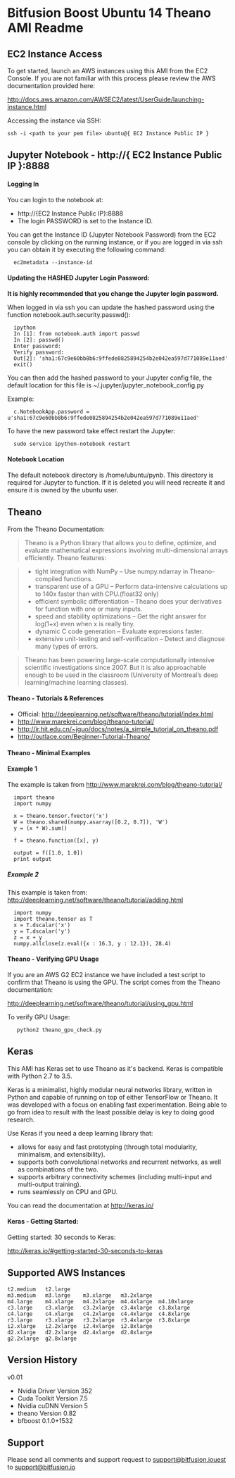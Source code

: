 
Bitfusion Boost Ubuntu 14 Theano AMI Readme
==============================================================================


EC2 Instance Access
-------------------------------------------------------------------------------

To get started, launch an AWS instances using this AMI from the EC2
Console. If you are not familiar with this process please review the AWS
documentation provided here:

http://docs.aws.amazon.com/AWSEC2/latest/UserGuide/launching-instance.html

Accessing the instance via SSH:

```
ssh -i <path to your pem file> ubuntu@{ EC2 Instance Public IP }
```

Jupyter Notebook - http://{ EC2 Instance Public IP }:8888
-------------------------------------------------------------------------------

#### Logging In

You can login to the notebook at:

  * http://{EC2 Instance Public IP}:8888
  * The login PASSWORD is set to the Instance ID.

You can get the Instance ID (Jupyter Notebook Password) from the EC2 console by
clicking on the running instance, or if you are logged in via ssh you can obtain
it by executing the following command:

```
  ec2metadata --instance-id
```


#### Updating the HASHED Jupyter Login Password:

**It is highly recommended that you change the Jupyter login password.**

When logged in via ssh you can update the hashed password using the function
notebook.auth.security.passwd():

```
  ipython
  In [1]: from notebook.auth import passwd
  In [2]: passwd()
  Enter password:
  Verify password:
  Out[2]: 'sha1:67c9e60bb8b6:9ffede0825894254b2e042ea597d771089e11aed'
  exit()
```

You can then add the hashed password to your Jupyter config file, the default
location for this file is ~/.jupyter/jupyter_notebook_config.py

Example:

```
  c.NotebookApp.password = u'sha1:67c9e60bb8b6:9ffede0825894254b2e042ea597d771089e11aed'
```

To have the new password take effect restart the Jupyter:

```
  sudo service ipython-notebook restart
```


#### Notebook Location

The default notebook directory is /home/ubuntu/pynb.  This directory is
required for Jupyter to function.  If it is deleted you will need
recreate it and ensure it is owned by the ubuntu user.

Theano
-------------------------------------------------------------------------------

From the Theano Documentation:

> Theano is a Python library that allows you to define, optimize, and evaluate mathematical expressions involving multi-dimensional arrays efficiently. Theano features:

> * tight integration with NumPy – Use numpy.ndarray in Theano-compiled functions.
> * transparent use of a GPU – Perform data-intensive calculations up to 140x faster than with CPU.(float32 only)
> * efficient symbolic differentiation – Theano does your derivatives for function with one or many inputs.
> * speed and stability optimizations – Get the right answer for log(1+x) even when x is really tiny.
> * dynamic C code generation – Evaluate expressions faster.
> * extensive unit-testing and self-verification – Detect and diagnose many types of errors.

> Theano has been powering large-scale computationally intensive scientific
> investigations since 2007. But it is also approachable enough to be used in the
> classroom (University of Montreal’s deep learning/machine learning classes).

#### Theano - Tutorials & References

* Official: http://deeplearning.net/software/theano/tutorial/index.html
* http://www.marekrei.com/blog/theano-tutorial/
* http://ir.hit.edu.cn/~jguo/docs/notes/a_simple_tutorial_on_theano.pdf
* http://outlace.com/Beginner-Tutorial-Theano/

#### Theano - Minimal Examples

#### Example 1

The example is taken from http://www.marekrei.com/blog/theano-tutorial/

```
  import theano
  import numpy

  x = theano.tensor.fvector('x')
  W = theano.shared(numpy.asarray([0.2, 0.7]), 'W')
  y = (x * W).sum()

  f = theano.function([x], y)

  output = f([1.0, 1.0])
  print output
```

##### Example 2

This example is taken from: http://deeplearning.net/software/theano/tutorial/adding.html

```
  import numpy
  import theano.tensor as T
  x = T.dscalar('x')
  y = T.dscalar('y')
  z = x + y
  numpy.allclose(z.eval({x : 16.3, y : 12.1}), 28.4)
```

#### Theano - Verifying GPU Usage

If you are an AWS G2 EC2 instance we have included a test script to
confirm that Theano is using the GPU.  The script comes from the Theano
documentation:

  http://deeplearning.net/software/theano/tutorial/using_gpu.html


To verify GPU Usage:


```
   python2 theano_gpu_check.py
```



Keras
-------------------------------------------------------------------------------

This AMI has Keras set to use Theano as it's backend.   Keras is compatible
with Python 2.7 to 3.5.

Keras is a minimalist, highly modular neural networks library, written in
Python and capable of running on top of either TensorFlow or Theano. It was
developed with a focus on enabling fast experimentation. Being able to go from
idea to result with the least possible delay is key to doing good research.

Use Keras if you need a deep learning library that:

 * allows for easy and fast prototyping (through total modularity, minimalism, and extensibility).
 * supports both convolutional networks and recurrent networks, as well as combinations of the two.
 * supports arbitrary connectivity schemes (including multi-input and multi-output training).
 * runs seamlessly on CPU and GPU.

You can read the documentation at http://keras.io/


#### Keras - Getting Started:

Getting started: 30 seconds to Keras:

  http://keras.io/#getting-started-30-seconds-to-keras

Supported AWS Instances
-------------------------------------------------------------------------------
```
t2.medium	t2.large
m3.medium	m3.large	m3.xlarge	m3.2xlarge
m4.large	m4.xlarge	m4.2xlarge	m4.4xlarge	m4.10xlarge
c3.large	c3.xlarge	c3.2xlarge	c3.4xlarge	c3.8xlarge
c4.large	c4.xlarge	c4.2xlarge	c4.4xlarge	c4.8xlarge
r3.large	r3.xlarge	r3.2xlarge	r3.4xlarge	r3.8xlarge
i2.xlarge	i2.2xlarge	i2.4xlarge	i2.8xlarge
d2.xlarge	d2.2xlarge	d2.4xlarge	d2.8xlarge
g2.2xlarge	g2.8xlarge
```

Version History
-------------------------------------------------------------------------------


v0.01

 * Nvidia Driver Version  352
 * Cuda Toolkit Version   7.5
 * Nvidia cuDNN Version   5
 * theano Version         0.82
 * bfboost                0.1.0+1532




Support
-------------------------------------------------------------------------------

Please send all comments and support request to support@bitfusion.iouest to support@bitfusion.io

